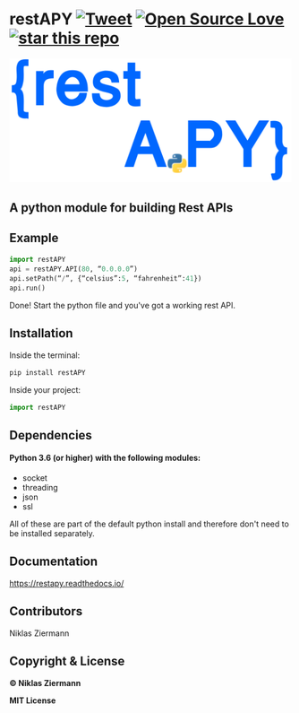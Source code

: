 # restAPY [![Tweet](https://img.shields.io/twitter/url/http/shields.io.svg?style=social)](https://twitter.com/intent/tweet?text=Just%20found%20this%20python%20module%20for%20creating%20rest%20APIs%20from%20@NiklasZiermann.%20I%20think%20you%20should%20take%20a%20look&hashtags=API,restAPI,python,web,developers) [![Open Source Love](https://badges.frapsoft.com/os/mit/mit.svg?v=102)](https://github.com/N-Ziermann/restAPY/blob/master/LICENSE) [![star this repo](https://img.shields.io/pypi/v/restAPY)](https://pypi.org/project/restAPY/)

![alt text](https://github.com/N-Ziermann/restAPY/blob/master/logo.png "Logo Title Text 2")

## A python module for building Rest APIs

## Example

```python
import restAPY
api = restAPY.API(80, “0.0.0.0”)
api.setPath(“/”, {“celsius”:5, “fahrenheit”:41})
api.run()
```

Done! Start the python file and you've got a working rest API.



## Installation

Inside the terminal:

```bash
pip install restAPY
```

Inside your project:

```python
import restAPY
```



## Dependencies

#### Python 3.6 (or higher) with the following modules:

- socket
- threading
- json
- ssl

All of these are part of the default python install and therefore don't need to be installed separately.



## Documentation

https://restapy.readthedocs.io/




## Contributors

Niklas Ziermann



## Copyright & License

**© Niklas Ziermann** 

**MIT License**

